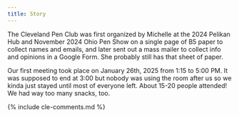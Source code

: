 ```yaml
---
title: Story
---
```


The Cleveland Pen Club was first organized by Michelle at the 2024 Pelikan Hub and November 2024 Ohio Pen Show on a single page of B5 paper to collect names and emails, and later sent out a mass mailer to collect info and opinions in a Google Form.
She probably still has that sheet of paper.

Our first meeting took place on January 26th, 2025 from 1:15 to 5:00 PM.
It was supposed to end at 3:00 but nobody was using the room after us so we kinda just stayed until most of everyone left.
About 15-20 people attended!
We had way too many snacks, too.

{% include cle-comments.md %}
